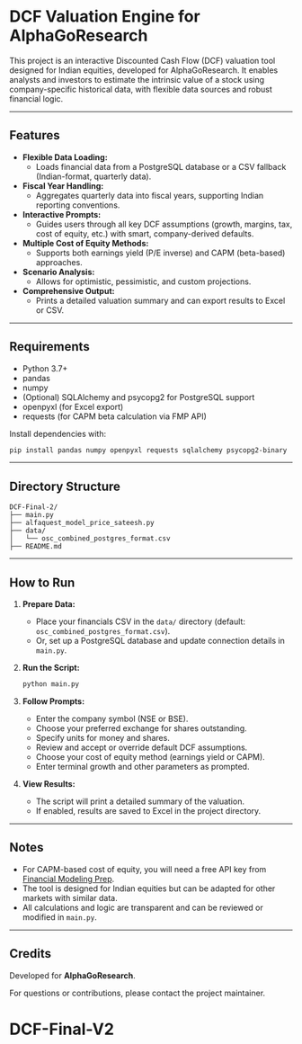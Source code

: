# DCF Valuation Engine for AlphaGoResearch

This project is an interactive Discounted Cash Flow (DCF) valuation tool designed for Indian equities, developed for AlphaGoResearch. It enables analysts and investors to estimate the intrinsic value of a stock using company-specific historical data, with flexible data sources and robust financial logic.

---

## Features

- **Flexible Data Loading:**
	- Loads financial data from a PostgreSQL database or a CSV fallback (Indian-format, quarterly data).
- **Fiscal Year Handling:**
	- Aggregates quarterly data into fiscal years, supporting Indian reporting conventions.
- **Interactive Prompts:**
	- Guides users through all key DCF assumptions (growth, margins, tax, cost of equity, etc.) with smart, company-derived defaults.
- **Multiple Cost of Equity Methods:**
	- Supports both earnings yield (P/E inverse) and CAPM (beta-based) approaches.
- **Scenario Analysis:**
	- Allows for optimistic, pessimistic, and custom projections.
- **Comprehensive Output:**
	- Prints a detailed valuation summary and can export results to Excel or CSV.

---

## Requirements

- Python 3.7+
- pandas
- numpy
- (Optional) SQLAlchemy and psycopg2 for PostgreSQL support
- openpyxl (for Excel export)
- requests (for CAPM beta calculation via FMP API)

Install dependencies with:
```sh
pip install pandas numpy openpyxl requests sqlalchemy psycopg2-binary
```

---

## Directory Structure

```
DCF-Final-2/
├── main.py
├── alfaquest_model_price_sateesh.py
├── data/
│   └── osc_combined_postgres_format.csv
├── README.md
```

---

## How to Run

1. **Prepare Data:**
	 - Place your financials CSV in the `data/` directory (default: `osc_combined_postgres_format.csv`).
	 - Or, set up a PostgreSQL database and update connection details in `main.py`.

2. **Run the Script:**
	 ```sh
	 python main.py
	 ```

3. **Follow Prompts:**
	 - Enter the company symbol (NSE or BSE).
	 - Choose your preferred exchange for shares outstanding.
	 - Specify units for money and shares.
	 - Review and accept or override default DCF assumptions.
	 - Choose your cost of equity method (earnings yield or CAPM).
	 - Enter terminal growth and other parameters as prompted.

4. **View Results:**
	 - The script will print a detailed summary of the valuation.
	 - If enabled, results are saved to Excel in the project directory.

---

## Notes

- For CAPM-based cost of equity, you will need a free API key from [Financial Modeling Prep](https://financialmodelingprep.com/).
- The tool is designed for Indian equities but can be adapted for other markets with similar data.
- All calculations and logic are transparent and can be reviewed or modified in `main.py`.

---

## Credits

Developed for **AlphaGoResearch**.

For questions or contributions, please contact the project maintainer.
# DCF-Final-V2